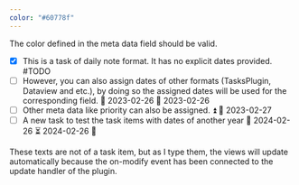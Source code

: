 ```yaml
---
color: "#60778f"
---
```

The color defined in the meta data field should be valid.

- [x] This is a task of daily note format. It has no explicit dates provided. #TODO
- [ ] However, you can also assign dates of other formats (TasksPlugin, Dataview  and etc.), by doing so the assigned dates will be used for the corresponding field. 🛫 2023-02-26 📅 2023-02-26
- [ ] Other meta data like priority can also be assigned. ⏫  📅 2023-02-27 
- [ ] A new task to test the task items with dates of another year 📅 2024-02-26 ⏳ 2024-02-26 🔽 

These texts are not of a task item, but as I type them, the views will update automatically because the on-modify event has been connected to the update handler of the plugin.  